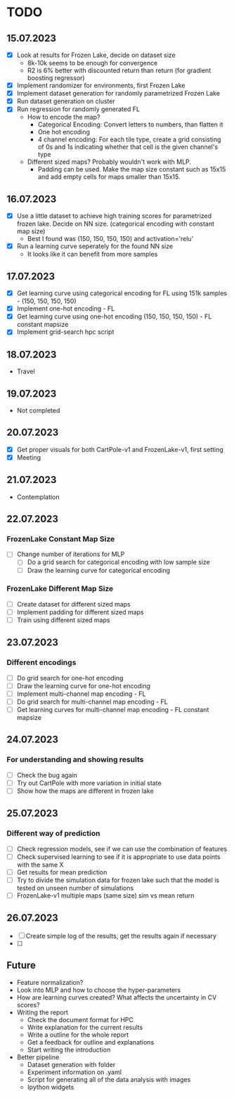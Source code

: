 # TODO

## 15.07.2023
- [x] Look at results for Frozen Lake, decide on dataset size
    - 8k-10k seems to be enough for convergence
    - R2 is 6% better with discounted return than return (for gradient boosting regressor)
- [x] Implement randomizer for environments, first Frozen Lake
- [x] Implement dataset generation for randomly parametrized Frozen Lake
- [x] Run dataset generation on cluster
- [x] Run regression for randomly generated FL
    - How to encode the map?
        - Categorical Encoding: Convert letters to numbers, than flatten it
        - One hot encoding
        - 4 channel encoding: For each tile type, create a grid consisting of 0s and 1s indicating whether that cell is the given channel's type
    - Different sized maps? Probably wouldn't work with MLP.
        - Padding can be used. Make the map size constant such as 15x15 and add empty cells for maps smaller than 15x15. 

## 16.07.2023
- [x] Use a little dataset to achieve high training scores for parametrized frozen lake. Decide on NN size. (categorical encoding with constant map size)
    - Best I found was (150, 150, 150, 150) and activation='relu'
- [x] Run a learning curve seperately for the found NN size
    - It looks like it can benefit from more samples
  
## 17.07.2023
- [x] Get learning curve using categorical encoding for FL using 151k samples - (150, 150, 150, 150)
- [x] Implement one-hot encoding - FL
- [x] Get learning curve using one-hot encoding (150, 150, 150, 150) - FL constant mapsize
- [X] Implement grid-search hpc script

## 18.07.2023
- Travel

## 19.07.2023
- Not completed

## 20.07.2023
- [x] Get proper visuals for both CartPole-v1 and FrozenLake-v1, first setting
- [x] Meeting

## 21.07.2023
- Contemplation

## 22.07.2023
### FrozenLake Constant Map Size
- [ ] Change number of iterations for MLP
  - [ ] Do a grid search for categorical encoding with low sample size
  - [ ] Draw the learning curve for categorical encoding

### FrozenLake Different Map Size
- [ ] Create dataset for different sized maps
- [ ] Implement padding for different sized maps
- [ ] Train using different sized maps

## 23.07.2023
### Different encodings
- [ ] Do grid search for one-hot encoding
- [ ] Draw the learning curve for one-hot encoding
- [ ] Implement multi-channel map encoding - FL
- [ ] Do grid search for multi-channel map encoding - FL
- [ ] Get learning curves for multi-channel map encoding - FL constant mapsize

## 24.07.2023
### For understanding and showing results
- [ ] Check the bug again
- [ ] Try out CartPole with more variation in initial state
- [ ] Show how the maps are different in frozen lake

## 25.07.2023
### Different way of prediction
- [ ] Check regression models, see if we can use the combination of features
- [ ] Check supervised learning to see if it is appropriate to use data points with the same X
- [ ] Get results for mean prediction
- [ ] Try to divide the simulation data for frozen lake such that the model is tested on unseen number of simulations
- [ ] FrozenLake-v1 multiple maps (same size) sim vs mean return 

## 26.07.2023
- [ ] Create simple log of the results, get the results again if necessary
- [ ] 

## Future
- Feature normalization?
- Look into MLP and how to choose the hyper-parameters
- How are learning curves created? What affects the uncertainty in CV scores?
- Writing the report
    - Check the document format for HPC
    - Write explanation for the current results
    - Write a outline for the whole report
    - Get a feedback for outline and explanations
    - Start writing the introduction
- Better pipeline
    - Dataset generation with folder
    - Experiment information on .yaml
    - Script for generating all of the data analysis with images
    - Ipython widgets